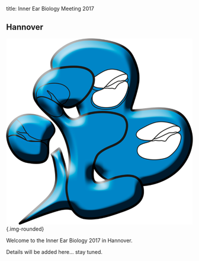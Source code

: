 title: Inner Ear Biology Meeting 2017

<!-- adding a "title: ..." atop defines how this pages should show up in the menu. Otherwise just the file/dir name would be used.
The title is also shown in big above the page on vianna.de (not on github) -->


## Hannover

![Logo IEB](Logo.png){.img-rounded}

Welcome to the Inner Ear Biology 2017 in Hannover.


Details will be added here... stay tuned.
